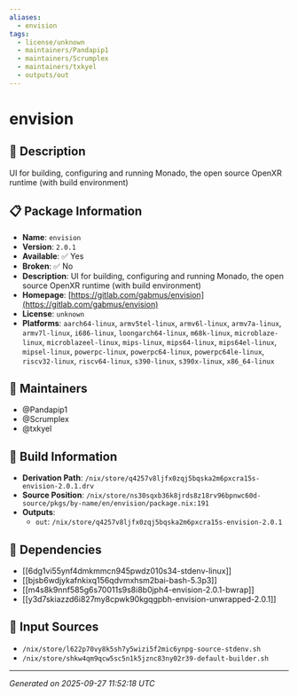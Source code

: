 ```yaml
---
aliases:
  - envision
tags:
  - license/unknown
  - maintainers/Pandapip1
  - maintainers/Scrumplex
  - maintainers/txkyel
  - outputs/out
---
```


# envision

## 📝 Description

UI for building, configuring and running Monado, the open source OpenXR runtime (with build environment)

## 📋 Package Information

- **Name**: `envision`
- **Version**: `2.0.1`
- **Available**: ✅ Yes
- **Broken**: ✅ No
- **Description**: UI for building, configuring and running Monado, the open source OpenXR runtime (with build environment)
- **Homepage**: [https://gitlab.com/gabmus/envision](https://gitlab.com/gabmus/envision)
- **License**: `unknown`
- **Platforms**: `aarch64-linux`, `armv5tel-linux`, `armv6l-linux`, `armv7a-linux`, `armv7l-linux`, `i686-linux`, `loongarch64-linux`, `m68k-linux`, `microblaze-linux`, `microblazeel-linux`, `mips-linux`, `mips64-linux`, `mips64el-linux`, `mipsel-linux`, `powerpc-linux`, `powerpc64-linux`, `powerpc64le-linux`, `riscv32-linux`, `riscv64-linux`, `s390-linux`, `s390x-linux`, `x86_64-linux`
## 👥 Maintainers

- @Pandapip1
- @Scrumplex
- @txkyel


## 🔧 Build Information

- **Derivation Path**: `/nix/store/q4257v8ljfx0zqj5bqska2m6pxcra15s-envision-2.0.1.drv`
- **Source Position**: `/nix/store/ns30sqxb36k8jrds8z18rv96bpnwc60d-source/pkgs/by-name/en/envision/package.nix:191`
- **Outputs**:
  - `out`:  `/nix/store/q4257v8ljfx0zqj5bqska2m6pxcra15s-envision-2.0.1`

## 🔗 Dependencies

- [[6dg1vi55ynf4dmkmmcn945pwdz010s34-stdenv-linux]]
- [[bjsb6wdjykafnkixq156qdvmxhsm2bai-bash-5.3p3]]
- [[m4s8k9nnf585g6s70011s9s8i8b0jph4-envision-2.0.1-bwrap]]
- [[y3d7skiazzd6i827my8cpwk90kgqgpbh-envision-unwrapped-2.0.1]]

## 📁 Input Sources

- `/nix/store/l622p70vy8k5sh7y5wizi5f2mic6ynpg-source-stdenv.sh`
- `/nix/store/shkw4qm9qcw5sc5n1k5jznc83ny02r39-default-builder.sh`

---
*Generated on 2025-09-27 11:52:18 UTC*
